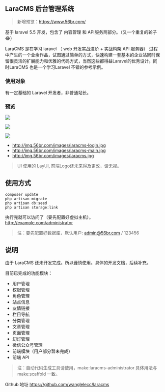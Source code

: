 ## LaraCMS 后台管理系统 

> 新增预览：https://www.56br.com/

基于 laravel 5.5 开发，包含了 内容管理 和 API服务两部分。（又一个重复的轮子 :joy:）

LaraCMS 是在学习 laravel （ web 开发实战进阶 + 实战构架 API 服务器） 过程中产生的一个业余作品，试图通过简单的方式，快速构建一套基本的企业站同时保留很灵活的扩展能力和优雅的代码方式，当然这些都得益Laravel的优秀设计。同时LaraCMS 也是一个学习Laravel 不错的参考示例。


### 使用对象
有一定基础的 Laravel 开发者，非普通站长。

### 预览

<p><img src="http://img.56br.com/images/laracms-login.jpg"></p>
<p><img src="http://img.56br.com/images/laracms-main.jpg"></p>
<p><img src="http://img.56br.com/images/laracms.jpg"></p>

- http://img.56br.com/images/laracms-login.jpg
- http://img.56br.com/images/laracms-main.jpg
- http://img.56br.com/images/laracms.jpg

> UI 使用的 LayUI, 前端Logo还未来得及更改，请无视。

## 使用方式

```shell
composer update
php artisan migrate
php artisan db:seed
php artisan storage:link
```
执行完就可以访问了（要先配置好虚拟主机）。
http://example.com/administrator

> 注：要先配置好数据库，默认用户: admin@56br.com / 123456

## 说明
由于 LaraCMS 还未开发完成。所以谨慎使用。具体的开发文档，后续补充。

目前已完成的功能模块：
- 用户管理
- 权限管理
- 角色管理
- 站点信息
- 友情链接
- 栏目导航
- 分类管理
- 文章管理
- 页面管理
- 幻灯管理
- 微信公众号管理
- 前端模块（用户部分暂未完成）
- 前端 API

> 注：自动代码生成工具请使用，make:laracms-administrator 具体用法与 make:scaffold 一致。

Github 地址 https://github.com/wanglelecc/laracms
